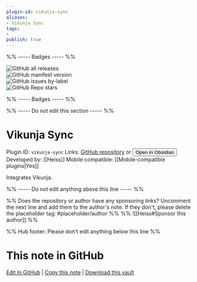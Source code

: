 ```yaml
---
plugin-id: vikunja-sync
aliases:
- Vikunja Sync
tags: 
- 
publish: true
---
```


%% ----- Badges ----- %%

![GitHub all releases](https://img.shields.io/github/downloads/Heiss/obsidian-vikunja-plugin/total?color=573E7A&logo=github&style=for-the-badge)   
![GitHub manifest version](https://img.shields.io/github/manifest-json/v/Heiss/obsidian-vikunja-plugin?color=573E7A&logo=github&style=for-the-badge)   
![GitHub issues by-label](https://img.shields.io/github/issues/Heiss/obsidian-vikunja-plugin/help%20wanted?color=573E7A&logo=github&style=for-the-badge)   
![GitHub Repo stars](https://img.shields.io/github/stars/Heiss/obsidian-vikunja-plugin?color=573E7A&logo=github&style=for-the-badge)

%% ----- Badges ----- %%

%% ----- Do not edit this section ----- %%

# Vikunja Sync

Plugin ID: `vikunja-sync`
Links: [GitHub repository](https://github.com/Heiss/obsidian-vikunja-plugin) or [<button id=HH>Open in Obsidian</button>](obsidian://show-plugin?id=vikunja-sync)
Developed by: [[Heiss]]
Mobile compatible: [[Mobile-compatible plugins|Yes]]

Integrates Vikunja.

%% ----- Do not edit anything above this line ----- %% 

%% Does the repository or author have any sponsoring links? Uncomment the next line and add them to the author's note. If they don't, please delete the placeholder tag: #placeholder/author %%
%% ![[Heiss#Sponsor this author]] %%

%% Hub footer: Please don't edit anything below this line %%

# This note in GitHub

<span class="git-footer">[Edit In GitHub](https://github.dev/obsidian-community/obsidian-hub/blob/main/02%20-%20Community%20Expansions/02.05%20All%20Community%20Expansions/Plugins/vikunja-sync.md "git-hub-edit-note") | [Copy this note](https://raw.githubusercontent.com/obsidian-community/obsidian-hub/main/02%20-%20Community%20Expansions/02.05%20All%20Community%20Expansions/Plugins/vikunja-sync.md "git-hub-copy-note") | [Download this vault](https://github.com/obsidian-community/obsidian-hub/archive/refs/heads/main.zip "git-hub-download-vault") </span>
